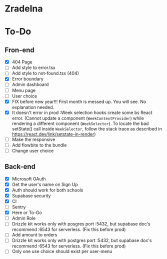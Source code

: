 # Zradelna

# To-Do

## Fron-end

- [x] 404 Page
- [ ] Add style to error.tsx
- [ ] Add style to not-found.tsx (404)
- [x] Error boundary
- [ ] Admin dashboard
- [ ] Menu page
- [ ] User choice
- [x] FIX before new year!!! First month is messed up. You will see. No explanation needed.
- [x] It doesn't error in prod :Week selection hooks create some bs React error. (Cannot update a component (`WeekContextProvider`) while rendering a different component (`WeekSelector`). To locate the bad setState() call inside `WeekSelector`, follow the stack trace as described in https://react.dev/link/setstate-in-render)
- [ ] Make the <WeekSelector /> responsive
- [ ] Add flowbite to the bundle
- [ ] Change user choice

## Back-end

- [x] Microsoft OAuth
- [x] Get the user's name on Sign Up
- [x] Auth should work for both schools
- [x] Supabase security
- [x] CI
- [ ] Sentry
- [x] Here or To-Go
- [ ] Admin Role
- [ ] Drizzle kit works only with posgres port :5432, but supabase doc's recommend :6543 for serverless. (Fix this before prod)
- [ ] Add amount to orders
- [ ] Drizzle kit works only with postgres port :5432, but supabase doc's recommend :6543 for serverless. (Fix this before prod)
- [ ] Only one use choice should exist per user-menu
